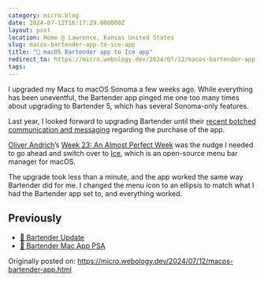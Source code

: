 ```yaml
---
category: micro.blog
date: 2024-07-12T16:17:29.000000Z
layout: post
location: Home @ Lawrence, Kansas United States
slug: macos-bartender-app-to-ice-app
title: "🚜 macOS Bartender app to Ice app"
redirect_to: https://micro.webology.dev/2024/07/12/macos-bartender-app.html
tags: 
---
```


I upgraded my Macs to macOS Sonoma a few weeks ago. While everything has been uneventful, the Bartender app pinged me one too many times about upgrading to Bartender 5, which has several Sonoma-only features.

Last year, I looked forward to upgrading Bartender until their [recent botched communication and messaging](https://www.macbartender.com/Bartender5/blog/) regarding the purchase of the app.

[Oliver Andrich](https://mastodon.social/@oliverandrich@social.tchncs.de)’s [Week 23: An Almost Perfect Week](https://andrich.me/2024/06/%F0%9F%93%94-week-23-an-almost-perfect-week/) was the nudge I needed to go ahead and switch over to [Ice](https://github.com/jordanbaird/Ice), which is an open-source menu bar manager for macOS.

The upgrade took less than a minute, and the app worked the same way Bartender did for me. I changed the menu icon to an ellipsis to match what I had the Bartender app set to, and everything worked.

Previously
----------

- [🧊 Bartender Update](https://micro.webology.dev/2024/06/06/bartender-update.html)
- [👤 Bartender Mac App PSA](https://micro.webology.dev/2024/06/04/bartender-mac-app.html)

Originally posted on: https://micro.webology.dev/2024/07/12/macos-bartender-app.html
